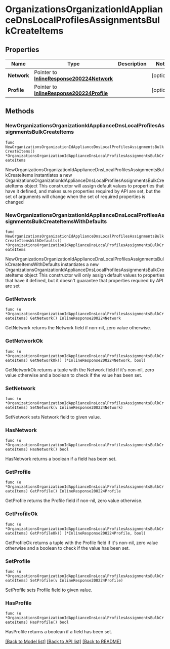 # OrganizationsOrganizationIdApplianceDnsLocalProfilesAssignmentsBulkCreateItems

## Properties

Name | Type | Description | Notes
------------ | ------------- | ------------- | -------------
**Network** | Pointer to [**InlineResponse200224Network**](InlineResponse200224Network.md) |  | [optional] 
**Profile** | Pointer to [**InlineResponse200224Profile**](InlineResponse200224Profile.md) |  | [optional] 

## Methods

### NewOrganizationsOrganizationIdApplianceDnsLocalProfilesAssignmentsBulkCreateItems

`func NewOrganizationsOrganizationIdApplianceDnsLocalProfilesAssignmentsBulkCreateItems() *OrganizationsOrganizationIdApplianceDnsLocalProfilesAssignmentsBulkCreateItems`

NewOrganizationsOrganizationIdApplianceDnsLocalProfilesAssignmentsBulkCreateItems instantiates a new OrganizationsOrganizationIdApplianceDnsLocalProfilesAssignmentsBulkCreateItems object
This constructor will assign default values to properties that have it defined,
and makes sure properties required by API are set, but the set of arguments
will change when the set of required properties is changed

### NewOrganizationsOrganizationIdApplianceDnsLocalProfilesAssignmentsBulkCreateItemsWithDefaults

`func NewOrganizationsOrganizationIdApplianceDnsLocalProfilesAssignmentsBulkCreateItemsWithDefaults() *OrganizationsOrganizationIdApplianceDnsLocalProfilesAssignmentsBulkCreateItems`

NewOrganizationsOrganizationIdApplianceDnsLocalProfilesAssignmentsBulkCreateItemsWithDefaults instantiates a new OrganizationsOrganizationIdApplianceDnsLocalProfilesAssignmentsBulkCreateItems object
This constructor will only assign default values to properties that have it defined,
but it doesn't guarantee that properties required by API are set

### GetNetwork

`func (o *OrganizationsOrganizationIdApplianceDnsLocalProfilesAssignmentsBulkCreateItems) GetNetwork() InlineResponse200224Network`

GetNetwork returns the Network field if non-nil, zero value otherwise.

### GetNetworkOk

`func (o *OrganizationsOrganizationIdApplianceDnsLocalProfilesAssignmentsBulkCreateItems) GetNetworkOk() (*InlineResponse200224Network, bool)`

GetNetworkOk returns a tuple with the Network field if it's non-nil, zero value otherwise
and a boolean to check if the value has been set.

### SetNetwork

`func (o *OrganizationsOrganizationIdApplianceDnsLocalProfilesAssignmentsBulkCreateItems) SetNetwork(v InlineResponse200224Network)`

SetNetwork sets Network field to given value.

### HasNetwork

`func (o *OrganizationsOrganizationIdApplianceDnsLocalProfilesAssignmentsBulkCreateItems) HasNetwork() bool`

HasNetwork returns a boolean if a field has been set.

### GetProfile

`func (o *OrganizationsOrganizationIdApplianceDnsLocalProfilesAssignmentsBulkCreateItems) GetProfile() InlineResponse200224Profile`

GetProfile returns the Profile field if non-nil, zero value otherwise.

### GetProfileOk

`func (o *OrganizationsOrganizationIdApplianceDnsLocalProfilesAssignmentsBulkCreateItems) GetProfileOk() (*InlineResponse200224Profile, bool)`

GetProfileOk returns a tuple with the Profile field if it's non-nil, zero value otherwise
and a boolean to check if the value has been set.

### SetProfile

`func (o *OrganizationsOrganizationIdApplianceDnsLocalProfilesAssignmentsBulkCreateItems) SetProfile(v InlineResponse200224Profile)`

SetProfile sets Profile field to given value.

### HasProfile

`func (o *OrganizationsOrganizationIdApplianceDnsLocalProfilesAssignmentsBulkCreateItems) HasProfile() bool`

HasProfile returns a boolean if a field has been set.


[[Back to Model list]](../README.md#documentation-for-models) [[Back to API list]](../README.md#documentation-for-api-endpoints) [[Back to README]](../README.md)


